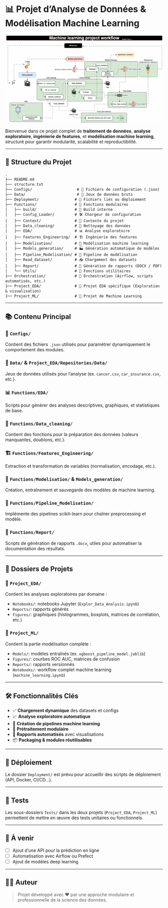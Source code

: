 
# 📊 Projet d’Analyse de Données & Modélisation Machine Learning

![ML_workflow.gif](Projects/Docs/ML_workflow.gif)

Bienvenue dans ce projet complet de **traitement de données**, **analyse exploratoire**, **ingénierie de features**, et **modélisation machine learning**, structuré pour garantir modularité, scalabilité et reproductibilité.


---

## 📁 Structure du Projet

```
.
├── README.md
├── structure.txt
├── Configs/                    # 🔧 Fichiers de configuration (.json)
├── Data/                       # 📂 Jeux de données bruts
├── Deployment/                # 🚀 Fichiers liés au déploiement
├── Functions/                 # 🧠 Fonctions modulaires
│   ├── build/                 # 🔨 Build interne
│   ├── Config_Loader/         # 🛠️ Chargeur de configuration
│   ├── Context/               # 🧾 Contexte du projet
│   ├── Data_cleaning/         # 🧹 Nettoyage des données
│   ├── EDA/                   # 📊 Analyse exploratoire
│   ├── Features_Engineering/  # 🏗️ Ingénierie des features
│   ├── Modelisation/          # 🤖 Modélisation machine learning
│   ├── Models_generation/     # 🏭 Génération automatique de modèles
│   ├── Pipeline_Modelisation/ # 🔁 Pipeline de modélisation
│   ├── Read_dataset/          # 📥 Chargement des datasets
│   ├── Report/                # 📝 Génération de rapports (DOCX / PDF)
│   └── Utils/                 # 🧰 Fonctions utilitaires
├── Orchestration/             # 📡 Orchestration (Airflow, scripts automatisés, etc.)
├── Project_EDA/               # 🔬 Projet EDA spécifique (Exploration & visualisation)
├── Project_ML/                # 🤖 Projet de Machine Learning
```

---

## 📚 Contenu Principal

### 🔧 `Configs/`
Contient des fichiers `.json` utilisés pour paramétrer dynamiquement le comportement des modules.

### 📂 `Data/` & `Project_EDA/Repositories/Data/`
Jeux de données utilisés pour l’analyse (ex. `cancer.csv`, `car_insurance.csv`, etc.).

### 📊 `Functions/EDA/`
Scripts pour générer des analyses descriptives, graphiques, et statistiques de base.

### 🧹 `Functions/Data_cleaning/`
Contient des fonctions pour la préparation des données (valeurs manquantes, doublons, etc.).

### 🏗️ `Functions/Features_Engineering/`
Extraction et transformation de variables (normalisation, encodage, etc.).

### 🤖 `Functions/Modelisation/` & `Models_generation/`
Création, entraînement et sauvegarde des modèles de machine learning.

### 🔁 `Functions/Pipeline_Modelisation/`
Implémente des pipelines scikit-learn pour chaîner preprocessing et modèle.

### 📑 `Functions/Report/`
Scripts de génération de rapports `.docx`, utiles pour automatiser la documentation des résultats.

---

## 🧪 Dossiers de Projets

### 🔬 `Project_EDA/`
Contient les analyses exploratoires par domaine :
- `Notebooks/`: notebooks Jupyter (`Explor_Data_Analysis.ipynb`)
- `Reports/`: rapports générés
- `Figures/`: graphiques (histogrammes, boxplots, matrices de corrélation, etc.)

### 🤖 `Project_ML/`
Contient la partie modélisation complète :
- `Models/`: modèles entraînés (ex. `xgboost_pipeline_model.joblib`)
- `Figures/`: courbes ROC AUC, matrices de confusion
- `Reports/`: rapports versionnés
- `Notebooks/`: workflow complet machine learning (`machine_learning.ipynb`)

---

## 🛠️ Fonctionnalités Clés

- ✅ **Chargement dynamique** des datasets et configs
- 📈 **Analyse exploratoire automatique**
- 🧠 **Création de pipelines machine learning**
- 🧹 **Prétraitement modulaire**
- 📝 **Rapports automatisés** avec visualisations
- 📦 **Packaging & modules réutilisables**

---

## 🚀 Déploiement

Le dossier `Deployment/` est prévu pour accueillir des scripts de déploiement (API, Docker, CI/CD…).

---

## 🧪 Tests

Les sous-dossiers `Tests/` dans les deux projets (`Project_EDA`, `Project_ML`) permettent de mettre en œuvre des tests unitaires ou fonctionnels.

---

## 📄 À venir

- [ ] Ajout d’une API pour la prédiction en ligne
- [ ] Automatisation avec Airflow ou Prefect
- [ ] Ajout de modèles deep learning

---

## 👨‍💻 Auteur

> Projet développé avec ❤️ par une approche modulaire et professionnelle de la science des données.
